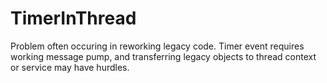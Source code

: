 # TimerInThread
Problem often occuring in reworking legacy code. Timer event requires working message pump, and transferring legacy objects to thread context or service may have hurdles.
